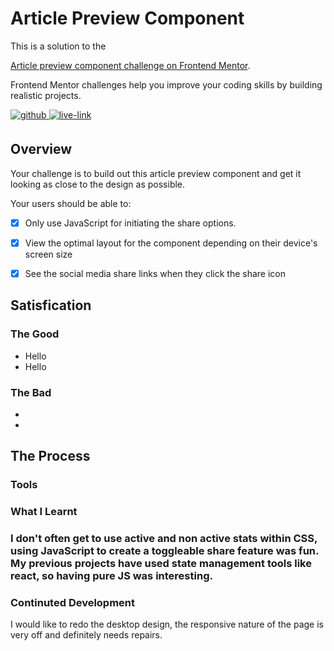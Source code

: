 <!-- USE THIS TEMPLATE FOR FUTURE FRONTEND MENTOR PROJECTS, CLEAN CONSISTENT README'S FOR ALL PROJECTS - PAST SELF. -->

<!-- REPLACE HREFS & PROJECT NAMES -->
<h1>Article Preview Component</h1>
<p>
  This is a solution to the 
  
  [Article preview component challenge on Frontend Mentor](https://www.frontendmentor.io/challenges/article-preview-component-dYBN_pYFT).
  
  Frontend Mentor challenges help you improve your coding skills by building realistic projects. 
</p>

<!-- REPLACE HREFS -->
<a href="https://www.frontendmentor.io/solutions/article-preview-component-with-sass-lysjyshB6" target="_blank">
  <img src=https://img.shields.io/badge/solution-3e54a3?&style=for-the-badge&logo=frontendmentor&logoColor=white alt=github style="margin-bottom: 5px;" />
</a>
<a href="https://laughing-khorana-5fc194.netlify.app/" target="_blank">
  <img src=https://img.shields.io/badge/live%20demo-lightgreen?&style=for-the-badge&logo=html5&logoColor=333 alt=live-link style="margin-bottom: 5px;" />
</a>

<!-- REPLACE TASKS -->
<h2>Overview</h2>
Your challenge is to build out this article preview component and get it looking as close to the design as possible.

Your users should be able to:
- [x] Only use JavaScript for initiating the share options.
- [x] View the optimal layout for the component depending on their device's screen size
- [x] See the social media share links when they click the share icon



<!-- REPLACE LIST ITEMS -->
<h2>Satisfication</h2>
<h3>The Good</h3>
  <ul>
    <li>Hello</li>
    <li>Hello</li>
  </ul>
<h3>The Bad</h3>
  <ul>
    <li></li>
    <li></li>
  </ul>

<h2>The Process</h2>
<h3>Tools</h3>

<h3>What I Learnt<h3>
  <p>
    I don't often get to use active and non active stats within CSS, using JavaScript to create a toggleable share feature was fun.
    My previous projects have used state management tools like react, so having pure JS was interesting.
  </p>
<h3>Continuted Development</h3>
  <p>
    I would like to redo the desktop design, the responsive nature of the page is very off and definitely needs repairs.
  </p>
